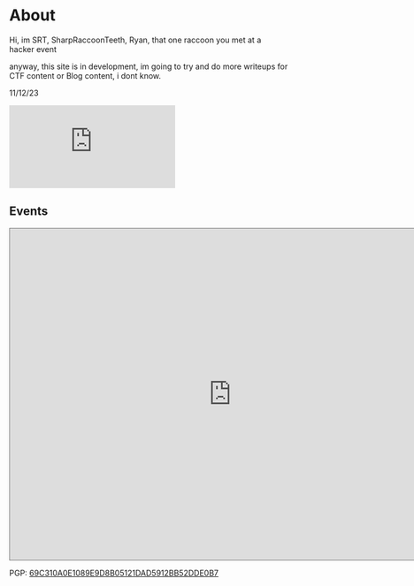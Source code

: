 # About

Hi, im SRT, SharpRaccoonTeeth, Ryan, that one raccoon you met at a hacker event 

anyway, this site is in development, im going to try and do more writeups for CTF content 
or Blog content, i dont know.

11/12/23 

<iframe src="https://tryhackme.com/api/v2/badges/public-profile?userPublicId=92463" style='border:none;'></iframe>

## Events

<iframe src="https://calendar.google.com/calendar/embed?height=600&wkst=1&ctz=Europe%2FLondon&mode=AGENDA&showPrint=0&src=NmRjNmMxMWJkMjZkMDY5NDI4YzU1MmE5NGIwNWQzNTJiN2VkNDVmZGI4MWNjNzAyZjg1NDk0MWZjMzdkNDYzM0Bncm91cC5jYWxlbmRhci5nb29nbGUuY29t&color=%234285F4" style="border:solid 1px #777" width="800" height="600" frameborder="0" scrolling="no"></iframe>

PGP: [69C310A0E1089E9D8B05121DAD5912BB52DDE0B7](https://keys.openpgp.org/vks/v1/by-fingerprint/69C310A0E1089E9D8B05121DAD5912BB52DDE0B7)